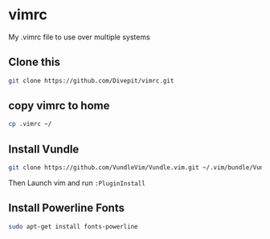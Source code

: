 # vimrc
My .vimrc file to use over multiple systems

## Clone this

```bash
git clone https://github.com/Divepit/vimrc.git
```

## copy vimrc to home

```bash
cp .vimrc ~/
```

## Install Vundle

```bash
git clone https://github.com/VundleVim/Vundle.vim.git ~/.vim/bundle/Vundle.vim
```
Then Launch vim and run `:PluginInstall`


## Install Powerline Fonts

```bash
sudo apt-get install fonts-powerline
```
